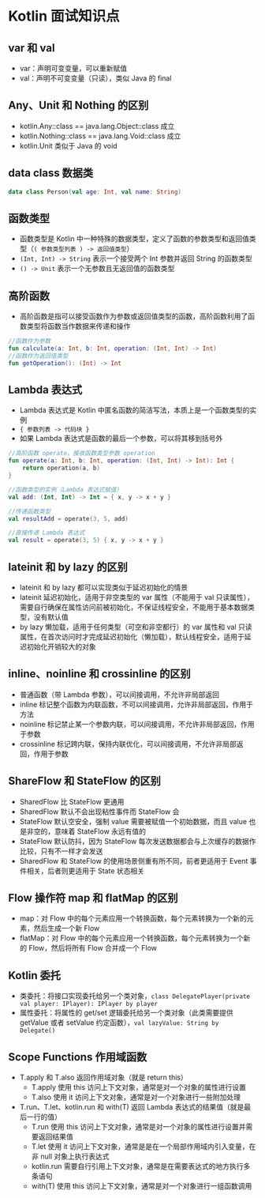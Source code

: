 # Kotlin 面试知识点

## var 和 val
- var：声明可变变量，可以重新赋值
- val：声明不可变变量（只读），类似 Java 的 final

## Any、Unit 和 Nothing 的区别
- kotlin.Any::class == java.lang.Object::class 成立
- kotlin.Nothing::class == java.lang.Void::class 成立
- kotlin.Unit 类似于 Java 的 void

## data class 数据类
```kotlin
data class Person(val age: Int, val name: String)
```

## 函数类型
- 函数类型是 Kotlin 中一种特殊的数据类型，定义了函数的参数类型和返回值类型（`( 参数类型列表 ) -> 返回值类型`）
- `(Int, Int) -> String` 表示一个接受两个 Int 参数并返回 String 的函数类型
- `() -> Unit` 表示一个无参数且无返回值的函数类型

## 高阶函数
- 高阶函数是指可以接受函数作为参数或返回值类型的函数，高阶函数利用了函数类型将函数当作数据来传递和操作
```kotlin
//函数作为参数
fun calculate(a: Int, b: Int, operation: (Int, Int) -> Int)
//函数作为返回值类型
fun getOperation(): (Int) -> Int
```

## Lambda 表达式
- Lambda 表达式是 Kotlin 中​​匿名函数​​的简洁写法，本质上是一个函数类型的实例
- `{ 参数列表 -> 代码块 }`
- 如果 Lambda 表达式是函数的最后一个参数，可以将其移到括号外

```kotlin
//高阶函数 operate，接收函数类型参数 operation
fun operate(a: Int, b: Int, operation: (Int, Int) -> Int): Int {
    return operation(a, b)
}

//函数类型的实例（Lambda 表达式赋值）
val add: (Int, Int) -> Int = { x, y -> x + y }

//传递函数类型
val resultAdd = operate(3, 5, add)

//直接传递 Lambda 表达式
val result = operate(3, 5) { x, y -> x + y }
```

## lateinit 和 by lazy 的区别
- lateinit 和 by lazy 都可以实现类似于延迟初始化的情景
- lateinit 延迟初始化，适用于非空类型的 var 属性（不能用于 val 只读属性），需要自行确保在属性访问前被初始化，不保证线程安全，不能用于基本数据类型，没有默认值
- by lazy 懒加载，适用于任何类型（可空和非空都行）的 var 属性和 val 只读属性，在首次访问时才完成延迟初始化（懒加载），默认线程安全，适用于延迟初始化开销较大的对象

## inline、noinline 和 crossinline 的区别
- 普通函数（带 Lambda 参数），可以间接调用，不允许非局部返回
- inline 标记整个函数为内联函数，不可以间接调用，允许非局部返回，作用于方法
- noinline 标记禁止某一个参数内联，可以间接调用，不允许非局部返回，作用于参数
- crossinline 标记跨内联，保持内联优化，可以间接调用，不允许非局部返回，作用于参数

## ShareFlow 和 StateFlow 的区别
- SharedFlow 比 StateFlow 更通用
- SharedFlow 默认不会出现粘性事件而 StateFlow 会
- StateFlow 默认空安全，强制 value 需要被赋值一个初始数据，而且 value 也是非空的，意味着 StateFlow 永远有值的 
- StateFlow 默认防抖，因为 StateFlow 每次发送数据都会与上次缓存的数据作比较，只有不一样才会发送
- SharedFlow 和 StateFlow 的使用场景侧重有所不同，前者更适用于 Event 事件相关，后者则更适用于 State 状态相关

## Flow 操作符 map 和 flatMap 的区别
- map：对 Flow 中的每个元素应用一个转换函数，每个元素转换为一个新的元素，然后生成一个新 Flow
- flatMap：对 Flow 中的每个元素应用一个转换函数，每个元素转换为一个新的 Flow，然后将所有 Flow 合并成一个 Flow

## Kotlin 委托
- 类委托：将接口实现委托给另一个类对象，`class DelegatePlayer(private val player: IPlayer): IPlayer by player`
- 属性委托：将属性的 get/set 逻辑委托给另一个类对象（此类需要提供 getValue 或者 setValue 约定函数），`val lazyValue: String by Delegate()`

## Scope Functions 作用域函数
- T.apply 和 T.also 返回作用域对象（就是 return this）
    - T.apply 使用 this 访问上下文对象，通常是对一个对象的属性进行设置
    - T.also 使用 it 访问上下文对象，通常是对一个对象进行一些附加处理
- T.run、T.let、kotlin.run 和 with(T) 返回 Lambda 表达式的结果值（就是最后一行的值）
    - T.run 使用 this 访问上下文对象，通常是对一个对象的属性进行设置并需要返回结果值
    - T.let 使用 it 访问上下文对象，通常是是在一个局部作用域内引入变量，在非 null 对象上执行表达式
    - kotlin.run 需要自行引用上下文对象，通常是在需要表达式的地方执行多条语句
    - with(T) 使用 this 访问上下文对象，通常是对一个对象进行一组函数调用